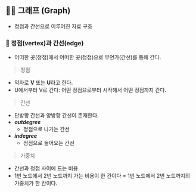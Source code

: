 ## 🧙‍♀️ 그래프 (Graph)

- 정점과 간선으로 이루어진 자료 구조

### 🔮 정점(vertex)과 간선(edge)

- 어떠한 곳(정점)에서 어떠한 곳(정점)으로 무언가(간선)를 통해 간다.

> 정점

- 약자로 **V** 또는 **U**라고 한다.
- U에서부터 V로 간다: 어떤 정점으로부터 시작해서 어떤 정점까지 간다.

> 간선

- 단방향 간선과 양방향 간선이 존재한다.
- **_outdegree_**
  - 정점으로 나가는 간선
- **_indegree_**
  - 정점으로 들어오는 간선

> 가중치

- 간선과 정점 사이에 드는 비용
- 1번 노드에서 2번 노드까지 가는 비용이 한 칸이다 = 1번 노드에서 2번 노드까지의 가중치가 한 칸이다.

